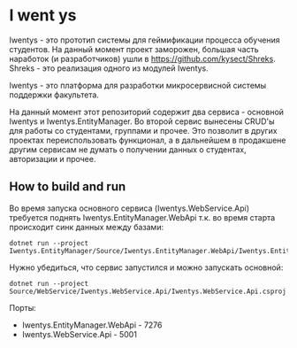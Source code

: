 # I went ys

Iwentys - это прототип системы для геймификации процесса обучения студентов. На данный момент проект заморожен, большая часть наработок (и разработчиков) ушли в https://github.com/kysect/Shreks. Shreks - это реализация одного из модулей Iwentys.

Iwentys - это платформа для разработки микросервисной системы поддержки факультета.

На данный момент этот репозиторий содержит два сервиса - основной Iwentys и Iwentys.EntityManager. Во второй сервис вынесены CRUD'ы для работы со студентами, группами и прочее. Это позволит в других проектах переиспользовать функционал, а в дальнейшем в продакшене другим сервисам не думать о получении данных о студентах, авторизации и прочее.

## How to build and run

Во время запуска основного сервиса (Iwentys.WebService.Api) требуется поднять Iwentys.EntityManager.WebApi т.к. во время старта происходит синк данных между базами:

```
dotnet run --project Iwentys.EntityManager/Source/Iwentys.EntityManager.WebApi/Iwentys.EntityManager.WebApi.csproj
```

Нужно убедиться, что сервис запустился и можно запускать основной:

```
dotnet run --project Source/WebService/Iwentys.WebService.Api/Iwentys.WebService.Api.csproj
```

Порты:
- Iwentys.EntityManager.WebApi - 7276
- Iwentys.WebService.Api - 5001
